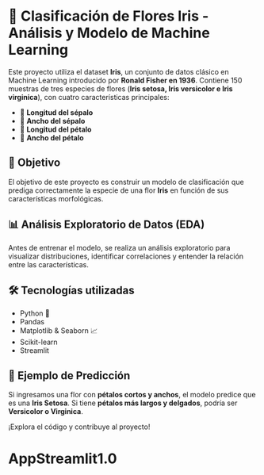 # 🌸 Clasificación de Flores Iris - Análisis y Modelo de Machine Learning  

Este proyecto utiliza el dataset **Iris**, un conjunto de datos clásico en Machine Learning introducido por **Ronald Fisher en 1936**. Contiene 150 muestras de tres especies de flores (**Iris setosa, Iris versicolor e Iris virginica**), con cuatro características principales:  

- 📏 **Longitud del sépalo**  
- 📐 **Ancho del sépalo**  
- 🌿 **Longitud del pétalo**  
- 🌼 **Ancho del pétalo**  

## 🎯 Objetivo  
El objetivo de este proyecto es construir un modelo de clasificación que prediga correctamente la especie de una flor **Iris** en función de sus características morfológicas.  

## 📊 Análisis Exploratorio de Datos (EDA)  
Antes de entrenar el modelo, se realiza un análisis exploratorio para visualizar distribuciones, identificar correlaciones y entender la relación entre las características.  

## 🛠️ Tecnologías utilizadas  
- Python 🐍  
- Pandas  
- Matplotlib & Seaborn 📈  
- Scikit-learn
- Streamlit

## 🚀 Ejemplo de Predicción  
Si ingresamos una flor con **pétalos cortos y anchos**, el modelo predice que es una **Iris Setosa**. Si tiene **pétalos más largos y delgados**, podría ser **Versicolor o Virginica**.  

¡Explora el código y contribuye al proyecto!  
# AppStreamlit1.0
